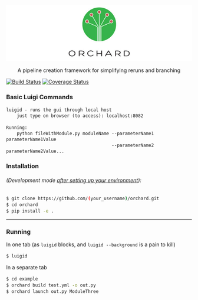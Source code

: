 <p align="center"><img src="images/logo.png"></p>
<p align="center">A pipeline creation framework for simplifying reruns and branching</p>

[![Build Status](https://travis-ci.org/acgt-tax-consultants/orchard.svg?branch=master)](https://travis-ci.org/acgt-tax-consultants/orchard) [![Coverage Status](https://coveralls.io/repos/github/acgt-tax-consultants/orchard/badge.svg?branch=master)](https://coveralls.io/github/acgt-tax-consultants/orchard?branch=master)


### Basic Luigi Commands

```
luigid - runs the gui through local host
    just type on browser (to access): localhost:8082

Running:
    python fileWithModule.py moduleName --parameterName1 parameterName1Value
                                        --parameterName2 parameterName2Value...
```


### Installation
###### (Development mode [after setting up your environment](https://github.com/acgt-tax-consultants/gitting-started)):  

```bash
$ git clone https://github.com/(your_username)/orchard.git
$ cd orchard
$ pip install -e .
```

---

### Running

In one tab (as `luigid` blocks, and `luigid --background` is a pain to kill)

```bash
$ luigid
```

In a separate tab

```bash
$ cd example
$ orchard build test.yml -o out.py
$ orchard launch out.py ModuleThree
```

[1]: images/logo.png
